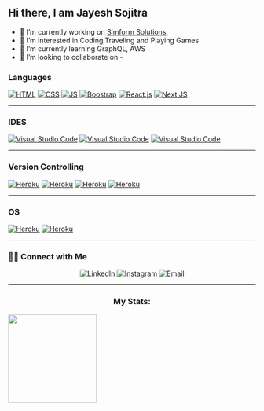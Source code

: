 ## Hi there, I am Jayesh Sojitra


- 🔭 I’m currently working on [Simform Solutions](https://www.simform.com/),
- 👀 I’m interested in Coding,Traveling and Playing Games
- 🌱 I’m currently learning GraphQL, AWS
- 💞️ I’m looking to collaborate on -



### Languages 

<a href="#"><img alt="HTML" src="https://img.shields.io/badge/HTML%20-%23E34F26.svg?logo=html5&logoColor=white" ></a>
<a href="#"><img alt="CSS" src="https://img.shields.io/badge/CSS%20-%231572B6.svg?logo=css3&logoColor=white" ></a>
<a href="#"><img alt="JS" src="https://img.shields.io/badge/JavaScript%20-%23F7DF1E.svg?logo=javascript&logoColor=black" ></a>
<a href="#"><img alt="Boostrap" src="https://img.shields.io/badge/-Bootstrap-563D7C?&logo=bootstrap" ></a>
<a href="#"><img alt="React.js" src="https://img.shields.io/badge/React-20232A?&logo=react&logoColor=61DAFB" ></a>
<a href="#"><img alt="Next JS" src="https://img.shields.io/badge/NextJS-%2300f.svg?logo=nextjs&logoColor=white"></a>

---

### IDES

<a href="#"><img alt="Visual Studio Code" src="https://img.shields.io/badge/Visual%20Studio%20Code-0078d7.svg?logo=visual-studio-code&logoColor=white"></a>
<a href="#"><img alt="Visual Studio Code" src="https://img.shields.io/badge/Atom-66595C?&logo=Atom&logoColor=white"></a>
<a href="#"><img alt="Visual Studio Code" src="https://img.shields.io/badge/sublime_text-%23575757.svg?&logo=sublime-text&logoColor=important"></a>

---

### Version Controlling

<a href="#"><img alt="Heroku" src="https://img.shields.io/badge/-Git-black?&logo=git" ></a>
<a href="#"><img alt="Heroku" src="https://img.shields.io/badge/-GitHub-181717?style=flat-square&logo=github" ></a>
<a href="#"><img alt="Heroku" src="https://img.shields.io/badge/GitLab-330F63?&logo=gitlab&logoColor=white" ></a>
<a href="#"><img alt="Heroku" src="https://img.shields.io/badge/Bitbucket-330F63?&logo=bitbucket&logoColor=white" ></a>

---

### OS

<a href="#"><img alt="Heroku" src="https://img.shields.io/badge/Windows-0078D6?&logo=windows&logoColor=white" ></a>
<a href="#"><img alt="Heroku" src="https://img.shields.io/badge/Mac-0078D6?&logo=apple&logoColor=white" ></a>

---
<h3> 🤝🏻 Connect with Me </h3>
<p align="center">
<a href="https://www.linkedin.com/in/jayesh-sojitra-3031ba54/"><img alt="LinkedIn" src="https://img.shields.io/badge/LinkedIn-Jayesh%20Sojitra-blue?style=flat-square&logo=linkedin"></a>
<a href="https://www.instagram.com/jayesh_sojitra_02/"><img alt="Instagram" src="https://img.shields.io/badge/Instagram-Jayesh Sojitra-blue?style=flat-square&logo=instagram"></a>
<a href="mailto:jayesh.sojitra103@gmail.com"><img alt="Email" src="https://img.shields.io/badge/Email-jayesh.sojitra103@gmail.com-blue?style=flat-square&logo=gmail"></a>
</p>


---
<h3 align="center">My Stats:</h3>
<a href="https://github.com/jayeshsojitra103">
   <img height="180em" src="https://github-readme-stats-eight-theta.vercel.app/api/top-langs/?username=jayeshsojitra103&layout=compact&langs_count=8"/>
</a>
  
<!---
jayeshsimform/jayeshsimform is a ✨ special ✨ repository because its `README.md` (this file) appears on your GitHub profile.
You can click the Preview link to take a look at your changes.
--->
